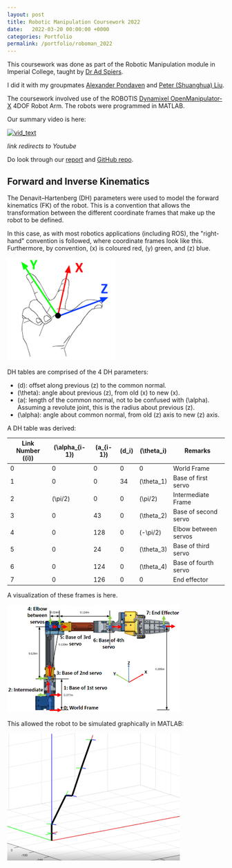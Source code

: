 ```yaml
---
layout: post
title: Robotic Manipulation Coursework 2022
date:   2022-03-20 00:00:00 +0000
categories: Portfolio
permalink: /portfolio/roboman_2022
---
```


This coursework was done as part of the Robotic Manipulation module in Imperial College, taught by [Dr Ad Spiers](https://www.linkedin.com/in/ad-spiers-37228027/).

I did it with my groupmates [Alexander Pondaven](https://github.com/alexpondaven) and [Peter (Shuanghua) Liu](https://github.com/shl2019).

The coursework involved use of the ROBOTIS [Dynamixel OpenManipulator-X](https://emanual.robotis.com/docs/en/platform/openmanipulator_x/overview/) 4DOF Robot Arm. The robots were programmed in MATLAB.

Our summary video is here:

[![vid_text](http://img.youtube.com/vi/YnikLz3zWbM/0.jpg)](http://www.youtube.com/watch?v=YnikLz3zWbM "Video Title")

*link redirects to Youtube*

Do look through our [report](https://github.com/alexpondaven/RoboMan/blob/main/RM%20Report%20-%20BOB.pdf) and [GitHub repo](https://github.com/alexpondaven/RoboMan).

## Forward and Inverse Kinematics

The Denavit–Hartenberg (DH) parameters were used to model the forward kinematics (FK) of the robot. This is a convention that allows the transformation between the different coordinate frames that make up the robot to be defined.

In this case, as with most robotics applications (including ROS), the "right-hand" convention is followed, where coordinate frames look like this. Furthermore, by convention, \(x\) is coloured red, \(y\) green, and \(z\) blue.
<p align="left"> <img width="250" src="../assets/RoboMan/rh_rule.png"> </p>

DH tables are comprised of the 4 DH parameters:
- \(d\): offset along previous \(z\) to the common normal.
- \(\theta\): angle about previous \(z\), from old \(x\) to new \(x\).
- \(a\(: length of the common normal, not to be confused with \(\alpha\). Assuming a revolute joint, this is the radius about previous \(z\).
- \(\alpha\): angle about common normal, from old \(z\) axis to new \(z\) axis.

A DH table was derived: 

| Link Number (\(i\)) 	| \(\alpha_{i-1}\) 	| \(a_{i-1}\) 	| \(d_i\) 	| \(\theta_i\) 	| Remarks 	|
| ---	| ---	| ---	| ---	| ---	| ---	|
| 0 	| 0 	| 0 	| 0 	| 0 	| World Frame 	|
| 1 	| 0 	| 0 	| 34 	| \(\theta_1\) 	| Base of first servo 	|
| 2 	| \(\pi/2\) 	| 0 	| 0 	| \(\pi/2\) 	| Intermediate Frame 	|
| 3 	| 0 	| 43 	| 0 	| \(\theta_2\) 	| Base of second servo 	|
| 4 	| 0 	| 128 	| 0 	| \(-\pi/2\) 	| Elbow between servos 	|
| 5 	| 0 	| 24 	| 0 	| \(\theta_3\) 	| Base of third servo 	|
| 6 	| 0 	| 124 	| 0 	| \(\theta_4\) 	| Base of fourth servo 	|
| 7 	| 0 	| 126 	| 0 	| 0 	| End effector 	|

A visualization of these frames is here.
<p align="left"> <img width="400" src="../assets/RoboMan/roboT1coordassign.PNG"> </p>

This allowed the robot to be simulated graphically in MATLAB:
<p align="left"> <img width="400" src="../assets/RoboMan/roboT1bframes.PNG"> </p>
